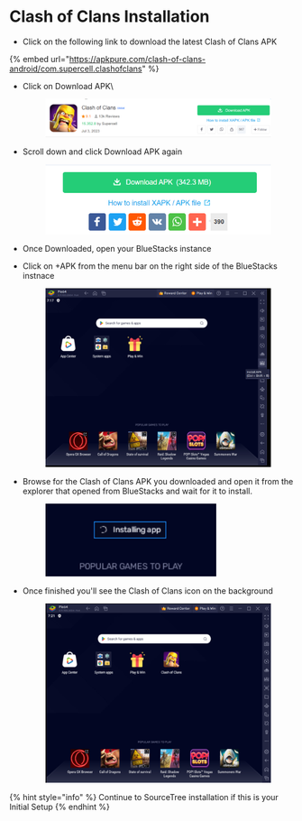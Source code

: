 # Clash of Clans Installation

* Click on the following link to download the latest Clash of Clans APK

{% embed url="https://apkpure.com/clash-of-clans-android/com.supercell.clashofclans" %}

*   Click on Download APK\


    <figure><img src="../.gitbook/assets/image (48).png" alt=""><figcaption></figcaption></figure>
*   Scroll down and click Download APK again

    <figure><img src="../.gitbook/assets/image (32).png" alt=""><figcaption></figcaption></figure>
* Once Downloaded, open your BlueStacks instance
*   Click on +APK from the menu bar on the right side of the BlueStacks instnace

    <figure><img src="../.gitbook/assets/image (14).png" alt=""><figcaption></figcaption></figure>
*   Browse for the Clash of Clans APK you downloaded and open it from the explorer that opened from BlueStacks and wait for it to install.

    <figure><img src="../.gitbook/assets/image (68).png" alt=""><figcaption></figcaption></figure>
*   Once finished you'll see the Clash of Clans icon on the background

    <figure><img src="../.gitbook/assets/image (55).png" alt=""><figcaption></figcaption></figure>

{% hint style="info" %}
Continue to SourceTree installation if this is your Initial Setup
{% endhint %}
